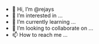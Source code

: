 - 👋 Hi, I’m @rejays
- 👀 I’m interested in ...
- 🌱 I’m currently learning ...
- 💞️ I’m looking to collaborate on ...
- 📫 How to reach me ...

<!---
rejays/rejays is a ✨ special ✨ repository because its `README.md` (this file) appears on your GitHub profile.
You can click the Preview link to take a look at your changes.
--->
